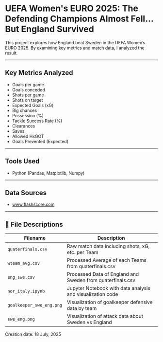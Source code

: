 # UEFA Women's EURO 2025: The Defending Champions Almost Fell… But England Survived

This project explores how England beat Sweden in the UEFA Women’s EURO 2025. By examining key metrics and match data, I analyzed the result.

---

## Key Metrics Analyzed

- Goals per game
- Goals conceded
- Shots per game
- Shots on target
- Expected Goals (xG)
- Big chances
- Possession (%)
- Tackle Success Rate (%)
- Clearances
- Saves
- Allowed HxGOT
- Goals Prevented (Expected)	

---

## Tools Used

- Python (Pandas, Matplotlib, Numpy)

---

## Data Sources

- www.flashscore.com

---

## 📁 File Descriptions

| Filename                | Description                                               |
|-------------------------|-----------------------------------------------------------|
| `quaterfinals.csv`  | Raw match data including shots, xG, etc. per Team |
| `wteam_avg.csv`          | Processed Average of each Teams from quaterfinals.csv  |
| `eng_swe.csv`          | Processed Data of England and Sweden from quaterfinals.csv  |
|  `nor_italy.ipynb`    | Jupyter Notebook with data analysis and visualization code        |
| `goalkeeper_swe_eng.png` | Visualization of goalkeeper defensive data by team     |
| `swe_eng.png` | Visualization of attack data about Sweden vs England          |

Creation date: 18 July, 2025
